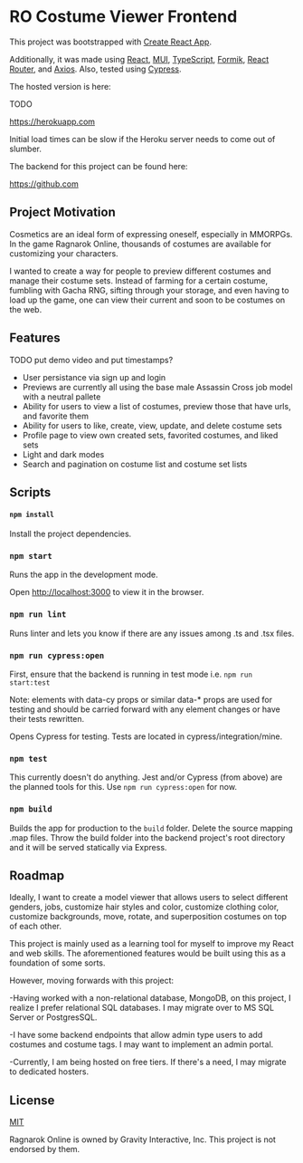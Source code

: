 # RO Costume Viewer Frontend

This project was bootstrapped with [Create React App](https://github.com/facebook/create-react-app).

Additionally, it was made using [React](https://reactjs.org/), [MUI](https://mui.com/), [TypeScript](https://www.typescriptlang.org/), [Formik](https://formik.org/), [React Router](https://reactrouter.com/), and [Axios](https://axios-http.com/). Also, tested using [Cypress](https://www.cypress.io/).

The hosted version is here:

TODO

https://herokuapp.com

Initial load times can be slow if the Heroku server needs to come out of slumber.

The backend for this project can be found here:

https://github.com

## Project Motivation

Cosmetics are an ideal form of expressing oneself, especially in MMORPGs. In the game Ragnarok Online, thousands of costumes are available for customizing your characters.

I wanted to create a way for people to preview different costumes and manage their costume sets. Instead of farming for a certain costume, fumbling with Gacha RNG, sifting through your storage, and even having to load up the game, one can view their current and soon to be costumes on the web.

## Features

TODO put demo video and put timestamps?

- User persistance via sign up and login
- Previews are currently all using the base male Assassin Cross job model with a neutral pallete
- Ability for users to view a list of costumes, preview those that have urls, and favorite them
- Ability for users to like, create, view, update, and delete costume sets
- Profile page to view own created sets, favorited costumes, and liked sets
- Light and dark modes
- Search and pagination on costume list and costume set lists

## Scripts

#### `npm install`

Install the project dependencies.

### `npm start`

Runs the app in the development mode.

Open [http://localhost:3000](http://localhost:3000) to view it in the browser.

### `npm run lint`

Runs linter and lets you know if there are any issues among .ts and .tsx files.

### `npm run cypress:open`

First, ensure that the backend is running in test mode i.e. `npm run start:test`

Note: elements with data-cy props or similar data-\* props are used for testing and should be carried forward with any element changes or have their tests rewritten.

Opens Cypress for testing. Tests are located in cypress/integration/mine.

### `npm test`

This currently doesn't do anything. Jest and/or Cypress (from above) are the planned tools for this. Use `npm run cypress:open` for now.

### `npm build`

Builds the app for production to the `build` folder. Delete the source mapping .map files. Throw the build folder into the backend project's root directory and it will be served statically via Express.

## Roadmap

Ideally, I want to create a model viewer that allows users to select different genders, jobs, customize hair styles and color, customize clothing color, customize backgrounds, move, rotate, and superposition costumes on top of each other.

This project is mainly used as a learning tool for myself to improve my React and web skills. The aforementioned features would be built using this as a foundation of some sorts.

However, moving forwards with this project:

-Having worked with a non-relational database, MongoDB, on this project, I realize I prefer relational SQL databases. I may migrate over to MS SQL Server or PostgresSQL.

-I have some backend endpoints that allow admin type users to add costumes and costume tags. I may want to implement an admin portal.

-Currently, I am being hosted on free tiers. If there's a need, I may migrate to dedicated hosters.

## License

[MIT](https://choosealicense.com/licenses/mit/)

Ragnarok Online is owned by Gravity Interactive, Inc. This project is not endorsed by them.
